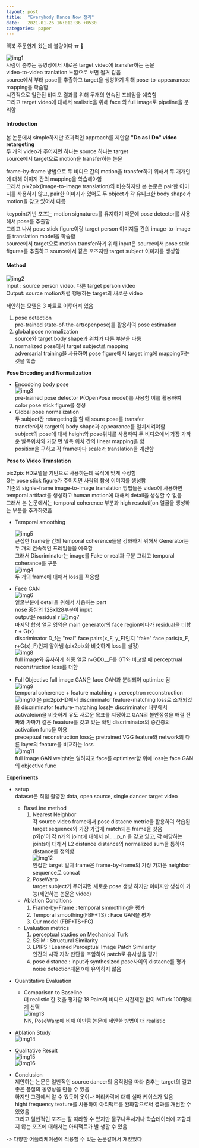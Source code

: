 ```yaml
---
layout: post
title:  "Everybody Dance Now 정리"
date:   2021-01-26 16:012:36 +0530
categories: paper
---
```


맥북 주문한게 왔는데 불량이다 ㅠ 🤬

![img1](\assets\post\post6\img1.png)  
사람이 춤추는 동영상에서 새로운 target video에 transfer하는 논문  
video-to-video tranlation 느낌으로 보면 될거 같음  
source에서 부터 pose를 추출하고 target을 생성하기 위해 pose-to-appearancce mapping을 학습함  
시간적으로 일관된 비디오 결과를 위해 두개의 연속된 프레임을 예측함  
그리고 target video에 대해서 realistic을 위해 face 와 full image로 pipeline을 분리함  

#### Introduction

본 논문에서 simple하지만 효과적인 approach를 제안함 **"Do as I Do" video retargeting**  
두 개의 video가 주어지면 하나는 source 하나는 target  
source에서 target으로 motion을 transfer하는 논문 

frame-by-frame 방법으로 두 비디오 간의 motion을 transfer하기 위해서 두 개개인에 대해 이미지 간의 mapping을 학습해야함  
그래서 pix2pix(image-to-image translation)와 비슷하지만 본 논문은 pair한 이미지를 사용하지 않고, pair한 이미지가 있어도 두 object가 각 유니크한 body shape과 motion을 갖고 있어서 다름 

keypoint기반 포즈는 motion signatures를 유지하기 때문에 pose detector를 사용해서 pose를 추출함  
그리고 나서 pose stick figure이랑 target person 이미지들 간의 image-to-image를 translation model을 학습함  
source에서 target으로 motion transfer하기 위해 input은 source에서 pose stric figures를 추출하고  source에서 같은 포즈지만 target subject 이미지를 생성함 

#### Method

![img2](\assets\post\post6\img2.png)  
Input :  source person video, 다른 target person video  
Output: source motion처럼 행동하는 target의 새로운 video

제안하는 모델은 3 파트로 이루어져 있음  

1. pose detection  
   pre-trained state-of-the-art(openpose)를 활용하여 pose estimation
2. global pose normalization  
   source와 target body shape과 위치가 다른 부분을 다룸
3. normalized pose에서 target subject로 mapping   
   adversarial training을 사용하여 pose figure에서 target img에 mapping하는 것을 학습 

**Pose Encoding and Normalization**

* Encodoing body pose  
  ![img3](\assets\post\post6\img3.png)  
  pre-trained pose detector P(OpenPose model)를 사용함 
  이를 활용하여 color pose stick figure를 생성
* Global pose normalization  
  두 subject간 retargeting을 할 때 soure pose를 transfer  
  transfer에서 target의 body shape과 appearance를 일치시켜야함  
  subject의 pose에 대해 height와 pose위치를 사용하여 두 비디오에서 가장 가까운 발목위치와 가장 먼 발목 위치 간의  linear mapping을 함  
  position을 구하고 각 frame마다 scale과 translation을 계산함

**Pose to Video Translation**

pix2pix HD모델을 기반으로 사용하는데 목적에 맞게 수정함  
G는 pose stick figure가 주어지면 사람의 합성 이미지를 생성함  
기존의 signle-frame image-to-image translation 방법들은 video에 사용하면 temporal artifact를 생성하고 human motion에 대해서 detail을 생성할 수 없음  
그래서 본 논문에서는 temporal coherence 부분과 high resoluti[on 얼굴을 생성하는 부분을 추가하였음  

* Temporal smoothing  
  
  ![img5](\assets\post\post6\img5.png)  
  근접한 frame들 간의 temporal coherence들을 강화하기 위해서 Generator는 두 개의 연속적인 프레임들을 예측함   
  그래서 Discriminator는 image를 Fake or real과 구분 그리고 temporal coherance를 구분  
  ![img4](\assets\post\post6\img4.png)  
  두 개의 frame에 대해서 loss를 적용함  
  
* Face GAN  
  ![img6](\assets\post\post6\img6.png)  
  얼굴부분에 detail을 위해서 사용하는 part  
  nose 중심의 128x128부분이 input  
  output은 residual r ![img7](\assets\post\post6\img7.png)  
  마지막 합성 얼굴 영역은  main generator의 face region에다가 residual을 더함 
  r + G(x)  
  discriminator D_f는 "real" face pairs(x_F, y_F)인지 "fake" face paris(x_F, r+G(x)_F)인지 알아냄 (pix2pix와 비슷하게 loss를 설정)  
  ![img8](\assets\post\post6\img8.png)   
  full image와 유사하게 최종 얼굴 r+G(X)__F를 GT와 비교할 때 perceptrual reconstruction loss를 더함 
  
* Full Objective
  full image GAN은 face GAN과 분리되어 optimize 됨  
  ![img9](\assets\post\post6\img9.png)   
  temporal coherence + feature matching + perceptron reconstruction   
  ![img10](\assets\post\post6\img10.png) 은 pix2pixHD에서 discriminator feature-matching loss로 소개되었음 
  discriminator feature-matching loss는 discriminator 내부에서 activateion을 비슷하게 유도 새로운 목표를 지정하고 GAN의 불안정성을 해결 진짜와 가짜가 같은 feaature를 갖고 있는 확인 discriminator의 중간층의 activation func을 이용  
  preceptual reconstruction loss는 pretrained VGG feature와 network의 다른 layer의 feature를 비교하는 loss  
  ![img11](\assets\post\post6\img11.png)  
  full image GAN weight는 얼려지고 face를 optimizer함 위에 loss는 face GAN의 objective func

**Experiments**

* setup  
  dataset은 직접 촬영한 data, open source, single dancer target video
  * BaseLine method
    1. Nearest Neighbor  
       각 source video frame에서 pose distacne metric을 활용하여  학습된  target sequence와 가장 가깝게 match되는 frame을 찾음  
       p와p'이 각 n개의 joint에 대해서 p1,...,p_n 을 갖고 있고, 각 해당하는 joints에 대해서  L2 distance distance의 normalized sum을 통하여 distance를 정의함  
       ![img12](\assets\post\post6\img12.png)  
       인접한 target 일치 frame은 frame-by-frame의 가장 가까운 neighbor sequence로 concat 
    2. PoseWarp  
       target subject가 주어지면 새로운 pose 생성 하지만 이미지만 생성이 가능(제안하는 논문은 video)
  * Ablation Conditions  
    1. Frame-by-Frame : temporal smmothing을 평가
    2. Temporal smoothing(FBF+TS) : Face GAN을 평가
    3. Our model (FBF+TS+FG)
  * Evaluation metrics  
    1. perceptual studies on Mechanical Turk
    2. SSIM : Structural Similarity
    3. LPIPS : Learned Perceptual Image Patch Similarity   
       인간의 시각 지각 판단을 포함하여 patch로 유사성을 평가
    4. pose distance : input과 synthesized pose사이의 distacne를 평가 noise detection때문ㅇ에 유익하지 않음  
* Quantitative Evaluation  
  * Comparison to Baseline  
    더 realistic 한 것을 평가함 18 Pairs의 비디오 시간제한 없이 MTurk 100명에게 선택  
    ![img13](\assets\post\post6\img13.png)  
    NN, PoseWarp에 비해 이만큼 논문에 제안한 방법이 더 realistic 
* Ablation Study  
  ![img14](\assets\post\post6\img14.png)  
* Qualitative Result  
  ![img15](\assets\post\post6\img15.png)   
  ![img16](\assets\post\post6\img16.png)  

* Conclusion  
  제안하는 논문은 일반적인 source dancer의 움직임을 따라 춤추는 target의 길고 좋은 품질의 동영상을 만들 수 있음  
  하지만 그림에서 알 수 있듯이 옷이나 머리카락에 대해 실패 케이스가 있음  
  hight frequency texture를 사용하여 아티팩트를 완화함으로써 결과를 개선할 수 있었음  
  그리고 일반적인 포즈는 잘 따라할 수 있지만 물구나무서기나 학습데이터에 포함되지 않는 포즈에 대해서는 아티팩트가 발 생할 수 있음 



-> 다양한 어플리케이션에 적용할 수 있는 논문같아서 재밌었다 